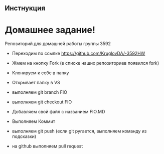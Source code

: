 ## Инстнукция 

# Домашнее задание!

 Репозиторий для домашней работы группы 3592

* Переходим по ссылке https://github.com/KruglovDA/-3592HW

* Жмем на кнопку Fork (в списке наших репозиториев появился fork)

* Клонируем к себе в папку

* Открывает папку в VS

* выполняем git branch FIO

* выполняем git checkout FIO

* Добавляем свой файл с названием FIO.MD

* Выполняем Коммит

* выполняем git push (если git ругается, выполняем команду из подсказки)

* на github выполняем pull request 